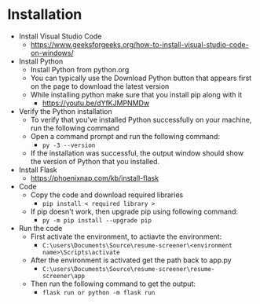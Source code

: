 # Installation

- Install Visual Studio Code
    - https://www.geeksforgeeks.org/how-to-install-visual-studio-code-on-windows/
- Install Python
    - Install Python from python.org
    - You can typically use the Download Python button that appears first on the page to download the latest version
    - While installing python make sure that you install pip along with it
        - https://youtu.be/dYfKJMPNMDw
- Verify the Python installation
    - To verify that you've installed Python successfully on your machine, run the following command
    - Open a command prompt and run the following command:
        - ```py -3 --version```
    - If the installation was successful, the output window should show the version of Python that you installed.
- Install Flask
    - https://phoenixnap.com/kb/install-flask
- Code
    - Copy the code and download required libraries
        - ```pip install < required library >```
    - If pip doesn't work, then upgrade pip using following command:
        - ```py -m pip install --upgrade pip```
- Run the code
    - First activate the environment, to actiavte the environment:
        - ```C:\users\Documents\Source\resume-screener\<environment name>\Scripts\activate```
    - After the environment is activated get the path back to app.py
        - ```C:\users\Documents\Source\resume-screener\resume-screener\app```
    - Then run the following command to get the output:
        - ```flask run or python -m flask run```
